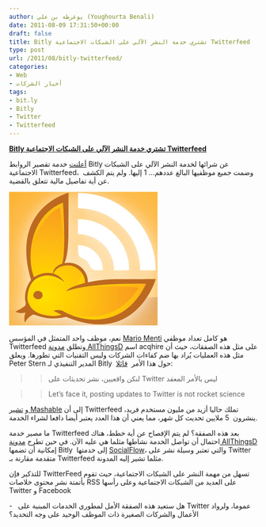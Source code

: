 ```yaml
---
author: يوغرطة بن علي (Youghourta Benali)
date: 2011-08-09 17:31:50+00:00
draft: false
title: Bitly تشتري خدمة النشر الآلي على الشبكات الاجتماعية Twitterfeed
type: post
url: /2011/08/bitly-twitterfeed/
categories:
- Web
- أخبار الشركات
tags:
- bit.ly
- Bitly
- Twitter
- Twitterfeed
---
```


[**Bitly تشتري خدمة النشر الآلي على الشبكات الاجتماعية Twitterfeed**](https://www.it-scoop.com/2011/08/bitly-twitterfeed/)




[أعلنت](http://blog.bitly.com/post/8689437375/bitly-acquires-twitterfeed) خدمة تقصير الروابط Bitly عن شرائها لخدمة النشر الآلي على الشبكات الاجتماعية Twitterfeed،  وضمت جميع موظفيها البالغ عددهم... 1 إليها. ولم يتم الكشف عن أية تفاصيل مالية تتعلق بالقضية.




[![](twitterfeed.png)
](https://www.it-scoop.com/2011/08/bitly-twitterfeed/)




نعم، موظف واحد المتمثل في المؤسس [Mario Menti](http://twitter.com/#%21/mario) هو كامل تعداد موظفي Twitterfeed وتطلق [مدونة AllThingsD](http://allthingsd.com/20110809/burp-bitly-swallows-twitterfeed/) اسم acqhire على مثل هذه الصفقات، حيث أن مثل هذه العمليات يُراد بها ضم كفاءات الشركات وليس التقنيات التي تطورها. ويعلق Peter Stern المدير التنفيذي لـ Bitly  حول هذا الأمر  [قائلا](http://mashable.com/2011/08/09/bit-ly-buys-twitterfeed/):





<blockquote>

> 
> لنكن واقعيين، نشر تحديثات على Twitter ليس بالأمر المعقد
> 
> 
</blockquote>




<blockquote>

> 
> Let’s face it, posting updates to Twitter is not rocket science
> 
> 
</blockquote>




و [تشير Mashable](http://mashable.com/2011/08/09/bit-ly-buys-twitterfeed/) إلى أن Twitterfeed تملك حاليا أزيد من مليون مستخدم فريد، ينشرون  5 ملايين تحديث كل شهر، مما يعني أن هذا العدد يعتبر أيضا دافعا لشراء الخدمة.




ما مصير خدمة Twitterfeed بعد هذه الصفقة؟ لم يتم الإفصاح عن أية خطط، هناك احتمال أن تواصل الخدمة نشاطها مثلما هي عليه الآن. في حين تطرح [مدونة AllThingsD](http://allthingsd.com/20110809/burp-bitly-swallows-twitterfeed/) إمكانية أن تضمها Bitly  إلى خدمتها [SocialFlow](http://www.socialflow.com/)، والتي تعتبر وسيلة نشر على Twitter متقدمة مقارنة بـ Twitterfeed مثلما تشير إليه المدونة.




للتذكير فإن TwitterFeed تسهل من مهمة النشر على الشبكات الاجتماعية، حيث تقوم بأتمتة نشر محتوى خلاصات RSS على العديد من الشبكات الاجتماعية وعلى رأسها Twitter و Facebook




-   هل ستعيد هذه الصفقة الأمل لمطوري الخدمات المبنية على Twitter عموما، ولرواد الأعمال والشركات الصغيرة ذات الموظف الوحيد على وجه التحديد؟
